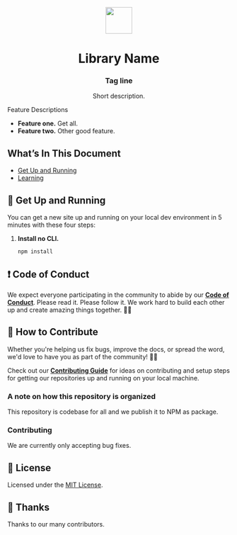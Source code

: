 <p align="center">
  <a href="#">
    <img alt="" src="logo.png" width="60" />
  </a>
</p>
<h1 align="center">
  Library Name
</h1>
<h3 align="center">
  Tag line
</h3>
<p align="center">
  Short description.
</p>

Feature Descriptions 

- **Feature one.** Get all.
- **Feature two.** Other good feature.



## What’s In This Document

- [Get Up and Running](#-get-up-and-running)
- [Learning](#-learning)

## 🚀 Get Up and Running

You can get a new site up and running on your local dev environment in 5 minutes with these four steps:

1. **Install no CLI.**

   ```shell
   npm install

   ```


## ❗ Code of Conduct

 We expect everyone participating in the community to abide by our [**Code of Conduct**](CODE_OF_CONDUCT.md). Please read it. Please follow it. We work hard to build each other up and create amazing things together. 💪💜

## 🤝 How to Contribute

Whether you're helping us fix bugs, improve the docs, or spread the word, we'd love to have you as part of the community! :muscle::purple_heart:

Check out our [**Contributing Guide**]() for ideas on contributing and setup steps for getting our repositories up and running on your local machine.

### A note on how this repository is organized

This repository is codebase for all and we publish it to NPM as package.

### Contributing

We are currently only accepting bug fixes.

## :memo: License

Licensed under the [MIT License](./LICENSE).

## 💜 Thanks

Thanks to our many contributors.









